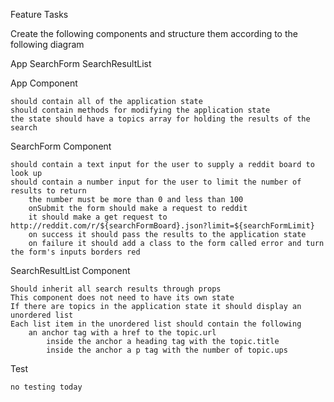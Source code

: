 Feature Tasks

Create the following components and structure them according to the following diagram

App
  SearchForm
  SearchResultList

App Component

    should contain all of the application state
    should contain methods for modifying the application state
    the state should have a topics array for holding the results of the search

SearchForm Component

    should contain a text input for the user to supply a reddit board to look up
    should contain a number input for the user to limit the number of results to return
        the number must be more than 0 and less than 100
        onSubmit the form should make a request to reddit
        it should make a get request to http://reddit.com/r/${searchFormBoard}.json?limit=${searchFormLimit}
        on success it should pass the results to the application state
        on failure it should add a class to the form called error and turn the form's inputs borders red

SearchResultList Component

    Should inherit all search results through props
    This component does not need to have its own state
    If there are topics in the application state it should display an unordered list
    Each list item in the unordered list should contain the following
        an anchor tag with a href to the topic.url
            inside the anchor a heading tag with the topic.title
            inside the anchor a p tag with the number of topic.ups

Test

    no testing today
